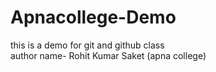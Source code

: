 # Apnacollege-Demo
this is a demo for git and github class
<br>
author name- Rohit Kumar Saket (apna college)
